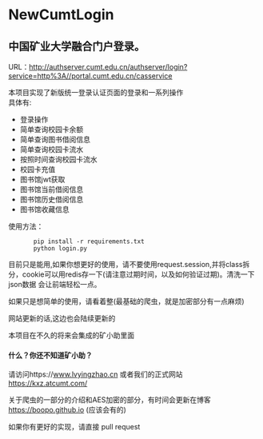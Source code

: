 # NewCumtLogin
中国矿业大学融合门户登录。
-
URL：http://authserver.cumt.edu.cn/authserver/login?service=http%3A//portal.cumt.edu.cn/casservice 

本项目实现了新版统一登录认证页面的登录和一系列操作  
具体有:  
 + 登录操作
 + 简单查询校园卡余额
 + 简单查询图书借阅信息
 + 简单查询校园卡流水
 + 按照时间查询校园卡流水
 + 校园卡充值
 + 图书馆jwt获取
 + 图书馆当前借阅信息
 + 图书馆历史借阅信息
 + 图书馆收藏信息
 
 使用方法：
 
           pip install -r requirements.txt
           python login.py
 
 目前只是能用,如果你想更好的使用，请不要使用request.session,并将class拆分，cookie可以用redis存一下(请注意过期时间，以及如何验证过期)。清洗一下json数据
会让前端轻松一点。

 如果只是想简单的使用，请看着整(最基础的爬虫，就是加密部分有一点麻烦)
 
 网站更新的话,这边也会陆续更新的
 
 本项目在不久的将来会集成的矿小助里面
 
 <h4>什么？你还不知道矿小助？</h4>
 
 
 请访问https://www.lvyingzhao.cn 或者我们的正式网站 https://kxz.atcumt.com/
 
 
 关于爬虫的一部分的介绍和AES加密的部分，有时间会更新在博客 https://boopo.github.io (应该会有的)
 
 如果你有更好的实现，请直接 pull request
 
 
